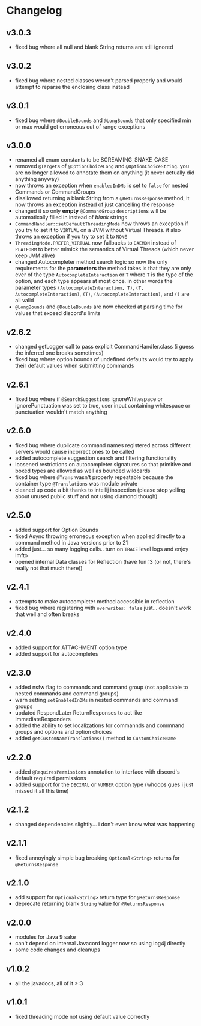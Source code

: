 # Changelog

## v3.0.3
- fixed bug where all null and blank String returns are still ignored

## v3.0.2
- fixed bug where nested classes weren't parsed properly and would attempt to reparse the enclosing class instead

## v3.0.1
- fixed bug where `@DoubleBounds` and `@LongBounds` that only specified min or max would get erroneous out of range exceptions

## v3.0.0
- renamed all enum constants to be SCREAMING_SNAKE_CASE
- removed `@Target`s of `@OptionChoiceLong` and `@OptionChoiceString`. you are no longer allowed to annotate them on anything (it never actually did anything anyway)
- now throws an exception when `enabledInDMs` is set to `false` for nested Commands or CommandGroups
- disallowed returning a blank String from a `@ReturnsResponse` method, it now throws an exception instead of just cancelling the response
- changed it so only **empty** `@CommandGroup` `description`s will be automatically filled in instead of *blank* strings
- `CommandHandler::setDefaultThreadingMode` now throws an exception if you try to set it to `VIRTUAL` on a JVM without Virtual Threads. it also throws an exception if you try to set it to `NONE`
- `ThreadingMode.PREFER_VIRTUAL` now fallbacks to `DAEMON` instead of `PLATFORM` to better mimick the semantics of Virtual Threads (which never keep JVM alive)
- changed Autocompleter method search logic so now the only requirements for the **parameters** the method takes is that they are only ever of the type `AutocompleteInteraction` or `T` where `T` is the type of the option, and each type appears at most once. in other words the parameter types `(AutocompleteInteraction, T)`, `(T, AutocompleteInteraction)`, `(T)`, `(AutocompleteInteraction)`, and `()` are all valid
- `@LongBounds` and `@DoubleBounds` are now checked at parsing time for values that exceed discord's limits

## v2.6.2
- changed getLogger call to pass explicit CommandHandler.class (i guess the inferred one breaks sometimes)
- fixed bug where option bounds of undefined defaults would try to apply their default values when submitting commands

## v2.6.1
- fixed bug where if `@SearchSuggestions` ignoreWhitespace or ignorePunctuation was set to true, user input containing whitespace or punctuation wouldn't match anything

## v2.6.0
- fixed bug where duplicate command names registered across different servers would cause incorrect ones to be called
- added autocomplete suggestion search and filtering functionality
- loosened restrictions on autocompleter signatures so that primitive and boxed types are allowed as well as bounded wildcards
- fixed bug where `@Trans` wasn't properly repeatable because the container type `@Translations` was module private
- cleaned up code a bit thanks to intellij inspection (please stop yelling about unused public stuff and not using diamond though)

## v2.5.0
- added support for Option Bounds
- fixed Async throwing erroneous exception when applied directly to a command method in Java versions prior to 21
- added just... so many logging calls.. turn on `TRACE` level logs and enjoy lmfto
- opened internal Data classes for Reflection (have fun :3 (or not, there's really not that much there))

## v2.4.1
- attempts to make autocompleter method accessible in reflection
- fixed bug where registering with `overwrites: false` just... doesn't work that well and often breaks

## v2.4.0
- added support for ATTACHMENT option type
- added support for autocompletes

## v2.3.0
- added nsfw flag to commands and command group (not applicable to nested commands and command groups)
- warn setting `setEnabledInDMs` in nested commands and command groups
- updated RespondLater ReturnResponses to act like ImmediateResponders
- added the ability to set localizations for commannds and commnand groups and options and option choices
- added `getCustomNameTranslations()` method to `CustomChoiceName`

## v2.2.0
- added `@RequiresPermissions` annotation to interface with discord's default required permissions
- added support for the `DECIMAL` or `NUMBER` option type (whoops gues i just missed it all this time)

## v2.1.2
- changed dependencies slightly... i don't even know what was happening

## v2.1.1
- fixed annoyingly simple bug breaking `Optional<String>` returns for `@ReturnsResponse`

## v2.1.0
- add support for `Optional<String>` return type for `@ReturnsResponse`
- deprecate returning blank `String` value for `@ReturnsResponse`

## v2.0.0
- modules for Java 9 sake
- can't depend on internal Javacord logger now so using log4j directly
- some code changes and cleanups

## v1.0.2
- all the javadocs, all of it >:3

## v1.0.1
- fixed threading mode not using default value correctly